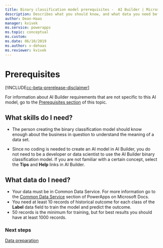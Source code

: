 ```yaml
---
title: Binary classification model prerequisites -  AI Builder | Microsoft Docs
description: Describes what you should know, and what data you need before you can build a binary classification model in AI Builder.
author: Dean-Haas
manager: kvivek
ms.service: powerapps
ms.topic: conceptual
ms.custom: 
ms.date: 06/10/2019
ms.author: v-dehaas
ms.reviewer: kvivek
---
```


# Prerequisites

[!INCLUDE[cc-beta-prerelease-disclaimer](./includes/cc-beta-prerelease-disclaimer.md)]

For information about AI Builder requirements that are not specific to this AI model, go to the [Prerequisites section](build-model.md#prerequisites) of this topic.

## What skills do I need?

- The person creating the binary classification model should know enough about the business in question to understand the meaning of a data set. 

- Since no coding is needed to create an AI model in AI Builder, you do not need to be a developer or data scientist to use the AI Builder binary classification model. If you are not familiar with a certain concept, select the **Tips** and **Help** links in AI Builder.

## What data do I need?

- Your data must be in Common Data Service. For more information go to the [Common Data Service](/powerapps/maker/common-data-service/data-platform-intro) section of PowerApps on Microsoft Docs. 
- You need at least 10 records of historical outcome for each class of the **Label** data field to train the model and predict the outcome. 
- 50 records is the minimum for training, but for best results you should have at least 1000 records. 

### Next steps

[Data preparation](binary-classification-data-prep.md)
